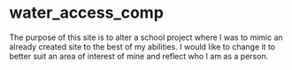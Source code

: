# water_access_comp

The purpose of this site is to alter a school project where I was to mimic an already created site to the best of my abilities. I would like to change it to better suit an area of interest of mine and reflect who I am as a person. 

